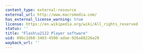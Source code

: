 ```yaml
---
content_type: external-resource
external_url: http://www.macromedia.com/
has_external_license_warning: true
license: https://en.wikipedia.org/wiki/All_rights_reserved
status: ''
title: "Flash\u2122 Player software"
uid: 09bc1d60-3403-4590-adae-926a88226a29
wayback_url: ''
---
```

